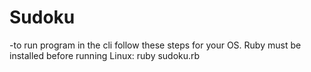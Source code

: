 # Sudoku
-to run program in the cli follow these steps for your OS. Ruby must be installed before running
  Linux: ruby sudoku.rb
